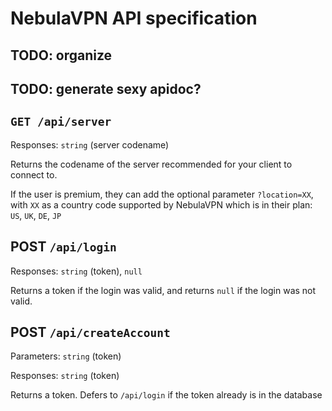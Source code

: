 # NebulaVPN API specification

## TODO: organize
## TODO: generate sexy apidoc?

## `GET /api/server`
Responses: `string` (server codename)

Returns the codename of the server recommended for your client to connect to.

If the user is premium, they can add the optional parameter `?location=XX`, with `XX` as a country code supported by NebulaVPN which is in their plan: `US`, `UK`, `DE`, `JP`

## POST `/api/login`
Responses: `string` (token), `null`

Returns a token if the login was valid, and returns `null` if the login was not valid.

## POST `/api/createAccount`
Parameters: `string` (token)

Responses: `string` (token)

Returns a token. Defers to `/api/login` if the token already is in the database
